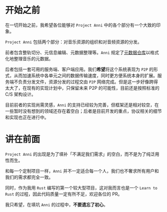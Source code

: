 # 开始之前

在一切开始之前，我希望各位能够对 `Project Anni` 中的各个部分有一个大致的印象。

`Project Anni` 包括两个部分：对音乐资源的组织和对音频资源的分发。

前者包含整轨切分、元信息编辑、元数据整理等。`Anni` 规定了[元数据仓库](../02.metadata-repository/00.readme.md)以格式化地整理音乐的元数据。

后者包括一套可用的服务端、客户端应用。我们**希望**将这个系统表现为 `P2P` 的形式，从而加速系统中各单元之间的数据传输速度，同时更方便系统本身的扩展。服务端不负责分发文件，资源分发的过程交由 `P2P` 网络完成。但是这一步好像跨得太大了，在现有的实现计划中，只保留未来 P2P 的可能性，目前还是按照标准的 C/S 架构设计。

目前前者的实现尚需灵感，`Anni` 的支持已经较为完善，但框架还是相对较空，在一些暂时没有想到的领域还存在着空白；后者是目前开发的重点，协议相关的细节和实现也正在进行中。

# 讲在前面

`Project Anni` 的出现是为了填补「不满足我们需求」的空白，而不是为了纯泛用性而生。

和每一个定制项目一样，`Anni` 并不一定适合每一个人，我们也不奢求所有用户和我们的需求都完全一致。

同时，作为我用 `Rust` 编写的第一个较大型项目，这对我而言也是一个 `Learn to Rust` 的过程，因此代码质量一定有所不足，欢迎各位的 PR。

我只希望，在填坑 `Anni` 的过程中，**不要遗忘了初心**。
